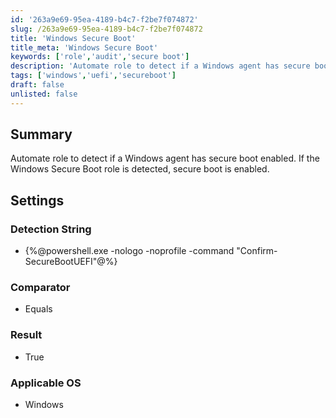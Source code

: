 ```yaml
---
id: '263a9e69-95ea-4189-b4c7-f2be7f074872'
slug: /263a9e69-95ea-4189-b4c7-f2be7f074872
title: 'Windows Secure Boot'
title_meta: 'Windows Secure Boot'
keywords: ['role','audit','secure boot']
description: 'Automate role to detect if a Windows agent has secure boot enabled'
tags: ['windows','uefi','secureboot']
draft: false
unlisted: false
---
```


## Summary

Automate role to detect if a Windows agent has secure boot enabled. If the Windows Secure Boot role is detected, secure boot is enabled.

## Settings


### Detection String

- {%@powershell.exe -nologo -noprofile -command "Confirm-SecureBootUEFI"@%}

### Comparator

- Equals

### Result

- True

### Applicable OS

- Windows